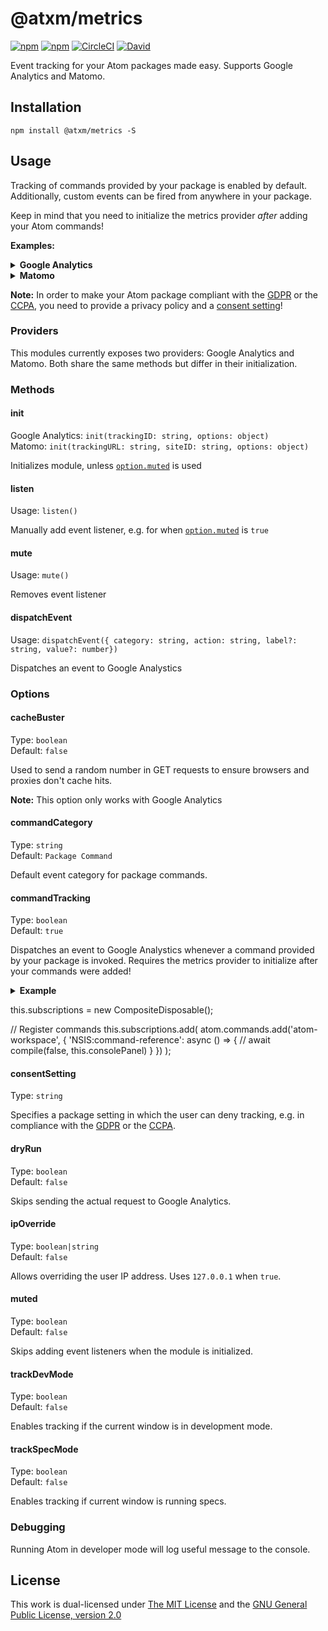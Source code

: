 # @atxm/metrics

[![npm](https://flat.badgen.net/npm/license/@atxm/metrics)](https://www.npmjs.org/package/@atxm/metrics)
[![npm](https://flat.badgen.net/npm/v/@atxm/metrics)](https://www.npmjs.org/package/@atxm/metrics)
[![CircleCI](https://flat.badgen.net/circleci/github/a-t-x-m/metrics)](https://circleci.com/gh/a-t-x-m/metrics)
[![David](https://flat.badgen.net/david/dep/a-t-x-m/metrics)](https://david-dm.org/a-t-x-m/metrics)

Event tracking for your Atom packages made easy. Supports Google Analytics and Matomo.

## Installation

`npm install @atxm/metrics -S`

## Usage

Tracking of commands provided by your package is enabled by default. Additionally, custom events can be fired from anywhere in your package.

Keep in mind that you need to initialize the metrics provider *after* adding your Atom commands!

**Examples:**

<details>
<summary><strong>Google Analytics</strong></summary>

```js
import { Analytics as GA } from '@atxm/metrics';

export async function activate() {
  // Initialize metrics provider
  await GA.init('UA-XXXX-Y');

  // Dispatch custom event
  GA.dispatchEvent({
    category: 'Demo',
    action: 'Package activated!'
  });
};
```
</details>

<details>
<summary><strong>Matomo</strong></summary>

```js
import { Matomo } from '@atxm/metrics';

export async function activate() {
  // Initialize metrics provider
  const trackingUrl = 'https://url.to/matomo.php';
  const siteId = '123';
  await Matomo.init(trackingUrl, siteId)

  // Dispatch custom event
  Matomo.dispatchEvent({
    category: 'Demo',
    action: 'Package activated!'
  });
}
```
</details>

**Note:** In order to make your Atom package compliant with the [GDPR][gdpr] or the [CCPA][ccpa], you need to provide a privacy policy and a [consent setting](#consentSetting)!

### Providers

This modules currently exposes two providers: Google Analytics and Matomo. Both share the same methods but differ in their initialization.

### Methods

#### init

Google Analytics: `init(trackingID: string, options: object)`  
Matomo: `init(trackingURL: string, siteID: string, options: object)`  

Initializes module, unless [`option.muted`](#muted) is used

#### listen

Usage: `listen()`

Manually add event listener, e.g. for when [`option.muted`](#muted) is `true`

#### mute

Usage: `mute()`

Removes event listener

#### dispatchEvent

Usage: `dispatchEvent({ category: string, action: string, label?: string, value?: number})`

Dispatches an event to Google Analystics

### Options

#### cacheBuster

Type: `boolean`  
Default: `false`  

Used to send a random number in GET requests to ensure browsers and proxies don't cache hits.

**Note:** This option only works with Google Analytics

#### commandCategory

Type: `string`  
Default: `Package Command`  

Default event category for package commands.

#### commandTracking

Type: `boolean`  
Default: `true`  

Dispatches an event to Google Analystics whenever a command provided by your package is invoked. Requires the metrics provider to initialize after your commands were added!

<details>
<summary><strong>Example</strong></summary>

```js
import { Analytics as GA } from '@atxm/metrics';

export async function activate() {
  // First, register commands
  subscriptions.add(
    atom.commands.add('atom-workspace', {
      'demo:log-to-console': async () => {
        console.log('Demo time');
      }
    })
  );

  // Next, initialize metrics provider
  await GA.init('UA-XXXX-Y');
};
```
</details>

this.subscriptions = new CompositeDisposable();

// Register commands
this.subscriptions.add(
  atom.commands.add('atom-workspace', {
    'NSIS:command-reference': async () => {
      // await compile(false, this.consolePanel)
    }
  })
);

#### consentSetting

Type: `string`  

Specifies a package setting in which the user can deny tracking, e.g. in compliance with the [GDPR][gdpr] or the [CCPA][ccpa].

#### dryRun

Type: `boolean`  
Default: `false`  

Skips sending the actual request to Google Analytics.

#### ipOverride

Type: `boolean|string`  
Default: `false`  

Allows overriding the user IP address. Uses `127.0.0.1` when `true`.

#### muted

Type: `boolean`  
Default: `false`  

Skips adding event listeners when the module is initialized.

#### trackDevMode

Type: `boolean`  
Default: `false`  

Enables tracking if the current window is in development mode.

#### trackSpecMode

Type: `boolean`  
Default: `false`  

Enables tracking if current window is running specs.

### Debugging

Running Atom in developer mode will log useful message to the console.

## License

This work is dual-licensed under [The MIT License](https://opensource.org/licenses/MIT) and the [GNU General Public License, version 2.0](https://opensource.org/licenses/GPL-2.0)

[gdpr]: https://www.wikiwand.com/en/General_Data_Protection_Regulation
[ccpa]: https://www.wikiwand.com/en/California_Consumer_Privacy_Act
